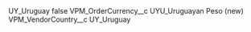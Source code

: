 <?xml version="1.0" encoding="UTF-8"?>
<CustomMetadata xmlns="http://soap.sforce.com/2006/04/metadata" xmlns:xsi="http://www.w3.org/2001/XMLSchema-instance" xmlns:xsd="http://www.w3.org/2001/XMLSchema">
    <label>UY_Uruguay</label>
    <protected>false</protected>
    <values>
        <field>VPM_OrderCurrency__c</field>
        <value xsi:type="xsd:string">UYU_Uruguayan Peso (new)</value>
    </values>
    <values>
        <field>VPM_VendorCountry__c</field>
        <value xsi:type="xsd:string">UY_Uruguay</value>
    </values>
</CustomMetadata>
